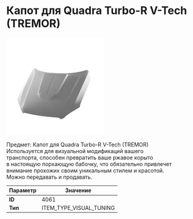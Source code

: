 # Капот для Quadra Turbo-R V-Tech (TREMOR)

![Item Image](../img/4061.webp?raw=true)

Предмет: Капот для Quadra Turbo-R V-Tech (TREMOR)<br>Используется для визуальной модификаций вашего<br>транспорта, способен превратить ваше ржавое корыто<br>в настоящую порхающую бабочку, что обязательно привлечет<br>внимание прохожих своим уникальным стилем и красотой.<br>Можно передавать и продавать.


| Параметр | Значение |
|----------|----------|
| **ID** | 4061 |
| **Тип** | ITEM_TYPE_VISUAL_TUNING |

